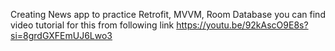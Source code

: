 Creating News app to practice Retrofit, MVVM, Room Database
you can find video tutorial for this from following link 
https://youtu.be/92kAscO9E8s?si=8grdGXFEmUJ6Lwo3

